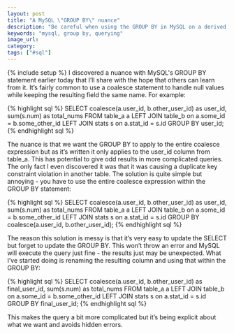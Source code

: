 ```yaml
---
layout: post
title: "A MySQL \"GROUP BY\" nuance"
description: "Be careful when using the GROUP BY in MySQL on a derived field with the same name as a column. Instead of the derived field MySQL will use the column name."
keywords: "mysql, group by, querying"
image_url:
category:
tags: ["#sql"]
---
```

{% include setup %}
I discovered a nuance with MySQL's GROUP BY statement earlier today that I’ll share with the hope that others can learn from it. It’s fairly common to use a coalesce statement to handle null values while keeping the resulting field the same name. For example:

{% highlight sql %}
SELECT coalesce(a.user_id, b.other_user_id) as user_id, sum(s.num) as total_nums
FROM table_a a
LEFT JOIN table_b on a.some_id = b.some_other_id
LEFT JOIN stats s on a.stat_id = s.id
GROUP BY user_id;
{% endhighlight sql %}

The nuance is that we want the GROUP BY to apply to the entire coalesce expression but as it’s written it only applies to the user_id column from table_a. This has potential to give odd results in more complicated queries. The only fact I even discovered it was that it was causing a duplicate key constraint violation in another table. The solution is quite simple but annoying - you have to use the entire coalesce expression within the GROUP BY statement:

{% highlight sql %}
SELECT coalesce(a.user_id, b.other_user_id) as user_id, sum(s.num) as total_nums
FROM table_a a
LEFT JOIN table_b on a.some_id = b.some_other_id
LEFT JOIN stats s on a.stat_id = s.id
GROUP BY coalesce(a.user_id, b.other_user_id);
{% endhighlight sql %}

The reason this solution is messy is that it’s very easy to update the SELECT but forget to update the GROUP BY. This won’t throw an error and MySQL will execute the query just fine - the results just may be unexpected. What I’ve started doing is renaming the resulting column and using that within the GROUP BY:

{% highlight sql %}
SELECT coalesce(a.user_id, b.other_user_id) as final_user_id, sum(s.num) as total_nums
FROM table_a a
LEFT JOIN table_b on a.some_id = b.some_other_id
LEFT JOIN stats s on a.stat_id = s.id
GROUP BY final_user_id;
{% endhighlight sql %}

This makes the query a bit more complicated but it’s being explicit about what we want and avoids hidden errors.
